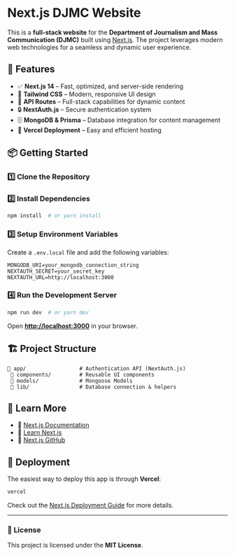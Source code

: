 # Next.js DJMC Website

This is a **full-stack website** for the **Department of Journalism and Mass Communication (DJMC)** built using [Next.js](https://nextjs.org). The project leverages modern web technologies for a seamless and dynamic user experience.

## 🚀 Features

- ✅ **Next.js 14** – Fast, optimized, and server-side rendering
- 🎨 **Tailwind CSS** – Modern, responsive UI design
- 📡 **API Routes** – Full-stack capabilities for dynamic content
- 🔒 **NextAuth.js** – Secure authentication system
- 🗄️ **MongoDB & Prisma** – Database integration for content management
- 🚀 **Vercel Deployment** – Easy and efficient hosting

## 📦 Getting Started

### 1️⃣ Clone the Repository
<!-- ```bash
git clone https://github.com/your-username/djmc-website.git
cd djmc-website
``` -->

### 2️⃣ Install Dependencies
```bash
npm install  # or yarn install
```

### 3️⃣ Setup Environment Variables
Create a `.env.local` file and add the following variables:
```env
MONGODB_URI=your_mongodb_connection_string
NEXTAUTH_SECRET=your_secret_key
NEXTAUTH_URL=http://localhost:3000
```

### 4️⃣ Run the Development Server
```bash
npm run dev  # or yarn dev
```
Open **[http://localhost:3000](http://localhost:3000)** in your browser.

## 🏗️ Project Structure
```
📁 app/                 # Authentication API (NextAuth.js)
 📁 components/         # Reusable UI components
 📁 models/             # Mongoose Models
 📁 lib/                # Database connection & helpers
```

## 🔧 Learn More
- 📖 [Next.js Documentation](https://nextjs.org/docs)
- 🏫 [Learn Next.js](https://nextjs.org/learn)
- 🔗 [Next.js GitHub](https://github.com/vercel/next.js)

## 🚀 Deployment
The easiest way to deploy this app is through **Vercel**:
```bash
vercel
```
Check out the [Next.js Deployment Guide](https://nextjs.org/docs/app/building-your-application/deploying) for more details.

---
### 📌 License
This project is licensed under the **MIT License**.

